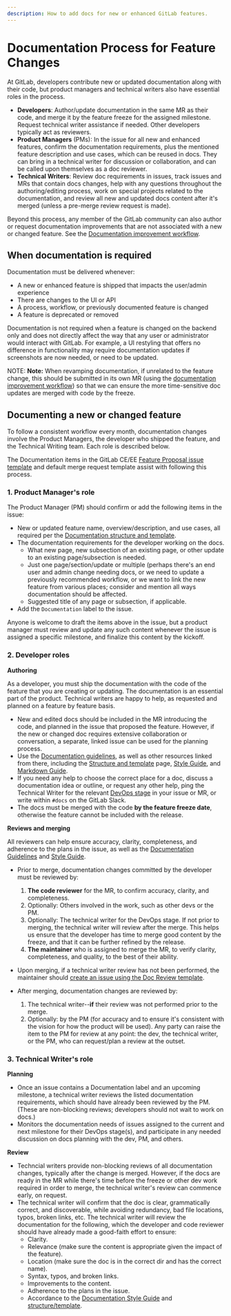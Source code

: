 ```yaml
---
description: How to add docs for new or enhanced GitLab features.
---
```


# Documentation Process for Feature Changes

At GitLab, developers contribute new or updated documentation along with their code, but product managers and technical writers also have essential roles in the process.

- **Developers**: Author/update documentation in the same MR as their code, and
merge it by the feature freeze for the assigned milestone. Request technical writer
assistance if needed. Other developers typically act as reviewers.
- **Product Managers** (PMs): In the issue for all new and enhanced features,
confirm the documentation requirements, plus the mentioned feature description
and use cases, which can be reused in docs. They can bring in a technical
writer for discussion or collaboration, and can be called upon themselves as a doc reviewer.
- **Technical Writers**: Review doc requirements in issues, track issues and MRs
that contain docs changes, help with any questions throughout the authoring/editing process,
work on special projects related to the documentation, and review all new and updated
docs content after it's merged (unless a pre-merge review request is made).

Beyond this process, any member of the GitLab community can also author or request documentation
improvements that are not associated with a new or changed feature. See the [Documentation improvement workflow](improvement-workflow.md).

## When documentation is required

Documentation must be delivered whenever:

- A new or enhanced feature is shipped that impacts the user/admin experience
- There are changes to the UI or API
- A process, workflow, or previously documented feature is changed
- A feature is deprecated or removed

Documentation is not required when a feature is changed on the backend
only and does not directly affect the way that any user or
administrator would interact with GitLab. For example, a UI restyling that offers
no difference in functionality may require documentation updates if screenshots
are now needed, or need to be updated.

NOTE: **Note:**
When revamping documentation, if unrelated to the feature change, this should be submitted
in its own MR (using the [documentation improvement workflow](improvement-workflow.md))
so that we can ensure the more time-sensitive doc updates are merged with code by the freeze.

## Documenting a new or changed feature

To follow a consistent workflow every month, documentation changes
involve the Product Managers, the developer who shipped the feature,
and the Technical Writing team. Each role is described below.

The Documentation items in the GitLab CE/EE [Feature Proposal issue template](https://gitlab.com/gitlab-org/gitlab-ce/raw/template-improvements-for-documentation/.gitlab/issue_templates/Feature%20proposal.md)
and default merge request template assist with following this process.

### 1. Product Manager's role

The Product Manager (PM) should confirm or add the following items in the issue:

- New or updated feature name, overview/description, and use cases, all required per the [Documentation structure and template](structure.md).
- The documentation requirements for the developer working on the docs.
  - What new page, new subsection of an existing page, or other update to an existing page/subsection is needed.
  - Just one page/section/update or multiple (perhaps there's an end user and admin change needing docs, or we need to update a previously recommended workflow, or we want to link the new feature from various places; consider and mention all ways documentation should be affected.
  - Suggested title of any page or subsection, if applicable.
- Add the `Documentation` label to the issue.

Anyone is welcome to draft the items above in the issue, but a product manager must review and update any such content whenever the issue is assigned a specific milestone, and finalize this content by the kickoff. 

### 2. Developer roles

**Authoring**

As a developer, you must ship the documentation with the code of the feature that
you are creating or updating. The documentation is an essential part of the product.
Technical writers are happy to help, as requested and planned on a feature by feature basis.

- New and edited docs should be included in the MR introducing the code, and planned
in the issue that proposed the feature. However, if the new or changed doc requires
extensive collaboration or conversation, a separate, linked issue can be used for the planning process.
- Use the [Documentation guidelines](index.md), as well as other resources linked from there,
including the [Structure and template](structure.md) page, [Style Guide](styleguide.md), and [Markdown Guide](https://about.gitlab.com/handbook/product/technical-writing/markdown-guide/). 
- If you need any help to choose the correct place for a doc, discuss a documentation
idea or outline, or request any other help, ping the Technical Writer for the relevant
[DevOps stage](https://about.gitlab.com/handbook/product/categories/#devops-stages)
in your issue or MR, or write within `#docs` on the GitLab Slack.
- The docs must be merged with the code **by the feature freeze date**, otherwise
the feature cannot be included with the release.<!-- TODO: Policy for feature-flagged issues -->

**Reviews and merging**

All reviewers can help ensure accuracy, clarity, completeness, and adherence to the plans in the issue, as well as the [Documentation Guidelines](https://docs.gitlab.com/ee/development/documentation/) and [Style Guide](https://docs.gitlab.com/ee/development/documentation/styleguide.html).

* Prior to merge, documentation changes committed by the developer must be reviewed by:
  1. **The code reviewer** for the MR, to confirm accuracy, clarity, and completeness.
  2. Optionally: Others involved in the work, such as other devs or the PM.
  3. Optionally: The technical writer for the DevOps stage. If not prior to merging, the technical writer will review after the merge.
This helps us ensure that the developer has time to merge good content by the freeze, and that it can be further refined by the release.
  4. **The maintainer** who is assigned to merge the MR, to verify clarity, completeness, and quality, to the best of their ability.

* Upon merging, if a technical writer review has not been performed, the maintainer should [create an issue using the Doc Review template](https://gitlab.com/gitlab-org/gitlab-ce/issues/new?issuable_template=Doc%20Review).

* After merging, documentation changes are reviewed by:
  1. The technical writer--**if** their review was not performed prior to the merge.
  2. Optionally: by the PM (for accuracy and to ensure it's consistent with the vision for how the product will be used).
Any party can raise the item to the PM for review at any point: the dev, the technical writer, or the PM, who can request/plan a review at the outset.

### 3. Technical Writer's role

**Planning**
- Once an issue contains a Documentation label and an upcoming milestone, a
technical writer reviews the listed documentation requirements, which should have
already been reviewed by the PM. (These are non-blocking reviews; developers should
not wait to work on docs.)
- Monitors the documentation needs of issues assigned to the current and next milestone
for their DevOps stage(s), and participate in any needed discussion on docs planning
with the dev, PM, and others.

**Review**
- Techncial writers provide non-blocking reviews of all documentation changes,
typically after the change is merged. However, if the docs are ready in the MR while
there's time before the freeze or other dev work required in order to merge,
the technical writer's review can commence early, on request.
- The technical writer will confirm that the doc is clear, grammatically correct,
and discoverable, while avoiding redundancy, bad file locations, typos, broken links,
etc. The technical writer will review the documentation for the following, which
the developer and code reviewer should have already made a good-faith effort to ensure:
  - Clarity.
  - Relevance (make sure the content is appropriate given the impact of the feature).
  - Location (make sure the doc is in the correct dir and has the correct name).
  - Syntax, typos, and broken links.
  - Improvements to the content.
  - Adherence to the plans in the issue.
  - Accordance to the [Documentation Style Guide](styleguide.md) and [structure/template](structure.md).
